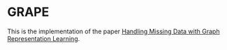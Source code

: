 # GRAPE

This is the implementation of the paper [Handling Missing Data with Graph Representation Learning](https://arxiv.org/abs/2010.16418).
